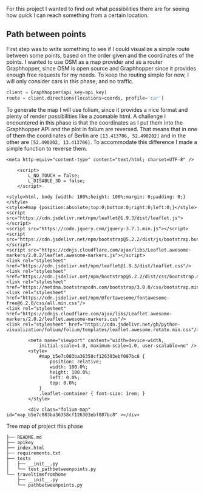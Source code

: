 For this project I wanted to find out what possibilities there are for seeing how quick I can reach something from a certain location. 
## Path between points
First step was to write something to see if I could visualize a simple route between some points, based on the order given and the coordinates of the points. I wanted to use OSM as a map provider and as a router Graphhopper, since OSM is open source and Graphhopper since it provides enough free requests for my needs. To keep the routing simple for now, I will only consider cars in this phase, and no traffic. 
```python
client = Graphhopper(api_key=api_key)
route = client.directions(locations=coords, profile='car')
```
To generate the map I will use folium, since it provides a nice format and plenty of render possibilities like a zoomable html. A challenge I encountered in this phase is that the coordinates as I put them into the Graphhopper API and the plot in folium are reversed. That means that in one of them the coordinates of Berlin are `[13.413706, 52.490202]` and in the other are `[52.490202, 13.413706]`. To accommodate this difference I made a simple function to reverse them. 

<html>
<head>
    
    <meta http-equiv="content-type" content="text/html; charset=UTF-8" />
    
        <script>
            L_NO_TOUCH = false;
            L_DISABLE_3D = false;
        </script>
    
    <style>html, body {width: 100%;height: 100%;margin: 0;padding: 0;}</style>
    <style>#map {position:absolute;top:0;bottom:0;right:0;left:0;}</style>
    <script src="https://cdn.jsdelivr.net/npm/leaflet@1.9.3/dist/leaflet.js"></script>
    <script src="https://code.jquery.com/jquery-3.7.1.min.js"></script>
    <script src="https://cdn.jsdelivr.net/npm/bootstrap@5.2.2/dist/js/bootstrap.bundle.min.js"></script>
    <script src="https://cdnjs.cloudflare.com/ajax/libs/Leaflet.awesome-markers/2.0.2/leaflet.awesome-markers.js"></script>
    <link rel="stylesheet" href="https://cdn.jsdelivr.net/npm/leaflet@1.9.3/dist/leaflet.css"/>
    <link rel="stylesheet" href="https://cdn.jsdelivr.net/npm/bootstrap@5.2.2/dist/css/bootstrap.min.css"/>
    <link rel="stylesheet" href="https://netdna.bootstrapcdn.com/bootstrap/3.0.0/css/bootstrap.min.css"/>
    <link rel="stylesheet" href="https://cdn.jsdelivr.net/npm/@fortawesome/fontawesome-free@6.2.0/css/all.min.css"/>
    <link rel="stylesheet" href="https://cdnjs.cloudflare.com/ajax/libs/Leaflet.awesome-markers/2.0.2/leaflet.awesome-markers.css"/>
    <link rel="stylesheet" href="https://cdn.jsdelivr.net/gh/python-visualization/folium/folium/templates/leaflet.awesome.rotate.min.css"/>
    
            <meta name="viewport" content="width=device-width,
                initial-scale=1.0, maximum-scale=1.0, user-scalable=no" />
            <style>
                #map_b5e7c083ba36358cf126303ebf087bc8 {
                    position: relative;
                    width: 100.0%;
                    height: 100.0%;
                    left: 0.0%;
                    top: 0.0%;
                }
                .leaflet-container { font-size: 1rem; }
            </style>
        
</head>
<body>
    
    
            <div class="folium-map" id="map_b5e7c083ba36358cf126303ebf087bc8" ></div>
        
</body>
<script>
    
    
            var map_b5e7c083ba36358cf126303ebf087bc8 = L.map(
                "map_b5e7c083ba36358cf126303ebf087bc8",
                {
                    center: [52.490202, 13.413706],
                    crs: L.CRS.EPSG3857,
                    zoom: 11,
                    zoomControl: true,
                    preferCanvas: false,
                }
            );

            

        
    
            var tile_layer_23bd6762a69ffeacba4beb882327cf60 = L.tileLayer(
                "https://tile.openstreetmap.org/{z}/{x}/{y}.png",
                {"attribution": "\u0026copy; \u003ca href=\"https://www.openstreetmap.org/copyright\"\u003eOpenStreetMap\u003c/a\u003e contributors", "detectRetina": false, "maxNativeZoom": 19, "maxZoom": 19, "minZoom": 0, "noWrap": false, "opacity": 1, "subdomains": "abc", "tms": false}
            );
        
    
            tile_layer_23bd6762a69ffeacba4beb882327cf60.addTo(map_b5e7c083ba36358cf126303ebf087bc8);
        
    
            var marker_bf697ce4d752fdd1b3132ccf84f9a9f4 = L.marker(
                [52.490202, 13.413706],
                {}
            ).addTo(map_b5e7c083ba36358cf126303ebf087bc8);
        
    
            var icon_230996869f1604f918ce8b029e49b0db = L.AwesomeMarkers.icon(
                {"extraClasses": "fa-rotate-0", "icon": "info-sign", "iconColor": "white", "markerColor": "green", "prefix": "glyphicon"}
            );
            marker_bf697ce4d752fdd1b3132ccf84f9a9f4.setIcon(icon_230996869f1604f918ce8b029e49b0db);
        
    
            marker_bf697ce4d752fdd1b3132ccf84f9a9f4.bindTooltip(
                `<div>
                     Click me!
                 </div>`,
                {"sticky": true}
            );
        
    
            var marker_c00454dd6661dc35f729645e0d6300b0 = L.marker(
                [52.514105, 13.421838],
                {}
            ).addTo(map_b5e7c083ba36358cf126303ebf087bc8);
        
    
            var icon_14828be3dfa8f2f1538f4fb997781325 = L.AwesomeMarkers.icon(
                {"extraClasses": "fa-rotate-0", "icon": "info-sign", "iconColor": "white", "markerColor": "green", "prefix": "glyphicon"}
            );
            marker_c00454dd6661dc35f729645e0d6300b0.setIcon(icon_14828be3dfa8f2f1538f4fb997781325);
        
    
            marker_c00454dd6661dc35f729645e0d6300b0.bindTooltip(
                `<div>
                     Click me!
                 </div>`,
                {"sticky": true}
            );
        
    
            var marker_cb952faae87eb04a82f02a664f64d5d6 = L.marker(
                [52.507987, 13.453649],
                {}
            ).addTo(map_b5e7c083ba36358cf126303ebf087bc8);
        
    
            var icon_4c247424b3c93f9f24130be0397ad42e = L.AwesomeMarkers.icon(
                {"extraClasses": "fa-rotate-0", "icon": "info-sign", "iconColor": "white", "markerColor": "green", "prefix": "glyphicon"}
            );
            marker_cb952faae87eb04a82f02a664f64d5d6.setIcon(icon_4c247424b3c93f9f24130be0397ad42e);
        
    
            marker_cb952faae87eb04a82f02a664f64d5d6.bindTooltip(
                `<div>
                     Click me!
                 </div>`,
                {"sticky": true}
            );
        
    
            var marker_4fe67cd955c359dba5e2e80b09f4d00a = L.marker(
                [52.543373, 13.401947],
                {}
            ).addTo(map_b5e7c083ba36358cf126303ebf087bc8);
        
    
            var icon_0ab77eff2e74e09163e11ef07739db9a = L.AwesomeMarkers.icon(
                {"extraClasses": "fa-rotate-0", "icon": "info-sign", "iconColor": "white", "markerColor": "green", "prefix": "glyphicon"}
            );
            marker_4fe67cd955c359dba5e2e80b09f4d00a.setIcon(icon_0ab77eff2e74e09163e11ef07739db9a);
        
    
            marker_4fe67cd955c359dba5e2e80b09f4d00a.bindTooltip(
                `<div>
                     Click me!
                 </div>`,
                {"sticky": true}
            );
        
    
            var poly_line_ebca777c937aa011f76d8e3ef0c1827c = L.polyline(
                [[52.49017, 13.41371], [52.49014, 13.41327], [52.49147, 13.41299], [52.49183, 13.41326], [52.49213, 13.41224], [52.49278, 13.40988], [52.49288, 13.40948], [52.49312, 13.40836], [52.49392, 13.40349], [52.49521, 13.40452], [52.49556, 13.40481], [52.496, 13.40516], [52.49606, 13.40519], [52.49613, 13.40521], [52.4962, 13.40519], [52.49634, 13.40512], [52.49637, 13.40506], [52.49644, 13.4051], [52.49681, 13.40538], [52.49694, 13.40551], [52.49791, 13.40627], [52.49894, 13.40702], [52.50052, 13.40824], [52.50175, 13.40922], [52.50272, 13.40996], [52.50343, 13.41055], [52.50341, 13.41067], [52.50341, 13.41083], [52.50344, 13.41097], [52.50349, 13.41105], [52.50353, 13.4111], [52.50359, 13.41112], [52.50365, 13.41112], [52.50372, 13.41109], [52.50379, 13.41102], [52.50405, 13.41104], [52.50728, 13.41358], [52.51072, 13.41625], [52.51101, 13.41645], [52.51299, 13.41747], [52.51342, 13.41765], [52.51368, 13.41774], [52.51452, 13.41793], [52.51531, 13.41813], [52.51543, 13.41817], [52.51538, 13.41837], [52.51523, 13.41886], [52.51421, 13.42185], [52.51412, 13.42178], [52.51401, 13.42167], [52.51384, 13.42217], [52.51403, 13.42235], [52.51369, 13.42334], [52.51351, 13.42386], [52.51343, 13.42403], [52.5131, 13.42463], [52.51226, 13.42584], [52.51218, 13.42597], [52.5117, 13.42688], [52.51116, 13.42792], [52.51081, 13.42866], [52.51047, 13.42944], [52.51019, 13.43011], [52.50878, 13.43391], [52.50846, 13.43463], [52.50826, 13.43501], [52.5081, 13.43526], [52.50801, 13.4354], [52.50748, 13.43608], [52.50701, 13.43666], [52.50673, 13.43705], [52.50607, 13.43793], [52.50592, 13.43815], [52.50548, 13.4389], [52.50532, 13.43926], [52.50469, 13.44082], [52.5043, 13.44184], [52.5036, 13.44388], [52.50346, 13.44422], [52.50335, 13.44452], [52.50297, 13.44567], [52.50269, 13.44659], [52.50264, 13.4468], [52.50284, 13.44705], [52.50294, 13.44714], [52.5051, 13.44882], [52.50519, 13.44886], [52.50534, 13.44887], [52.50543, 13.4489], [52.50729, 13.45005], [52.50739, 13.45014], [52.50758, 13.45037], [52.50774, 13.45052], [52.50809, 13.45075], [52.50856, 13.45102], [52.50808, 13.45369], [52.50799, 13.45364], [52.50808, 13.45369], [52.50856, 13.45102], [52.509, 13.45125], [52.50949, 13.45148], [52.50965, 13.45155], [52.50991, 13.45164], [52.51046, 13.45188], [52.51557, 13.45417], [52.51571, 13.4542], [52.51584, 13.4542], [52.51592, 13.45418], [52.5171, 13.45376], [52.51803, 13.45341], [52.51813, 13.45341], [52.51824, 13.45346], [52.51857, 13.4537], [52.51863, 13.45373], [52.51871, 13.45373], [52.51876, 13.45372], [52.5188, 13.45369], [52.51887, 13.45362], [52.51891, 13.45356], [52.51896, 13.45341], [52.51907, 13.45292], [52.51911, 13.45284], [52.51918, 13.45278], [52.52142, 13.45125], [52.52206, 13.45082], [52.52465, 13.44904], [52.52634, 13.44789], [52.52651, 13.44774], [52.52677, 13.44746], [52.53133, 13.44253], [52.53155, 13.4423], [52.53169, 13.44217], [52.53204, 13.44181], [52.53214, 13.44169], [52.53223, 13.44154], [52.53344, 13.43907], [52.53413, 13.43769], [52.53549, 13.43479], [52.53612, 13.4335], [52.53621, 13.4333], [52.53632, 13.433], [52.5369, 13.4313], [52.53853, 13.42655], [52.53923, 13.42447], [52.5393, 13.42414], [52.53955, 13.42252], [52.53964, 13.42196], [52.53971, 13.42145], [52.54051, 13.41641], [52.54077, 13.41467], [52.54078, 13.41453], [52.54079, 13.41438], [52.54079, 13.41394], [52.54098, 13.41271], [52.54102, 13.41232], [52.5411, 13.41197], [52.54117, 13.41114], [52.54114, 13.4109], [52.54134, 13.40853], [52.54134, 13.40832], [52.54133, 13.40822], [52.54195, 13.40791], [52.54222, 13.40785], [52.54238, 13.40778], [52.54253, 13.4077], [52.54264, 13.40756], [52.54283, 13.40736], [52.54306, 13.40723], [52.54384, 13.40683], [52.54413, 13.40675], [52.5441, 13.40655], [52.54415, 13.40626], [52.54424, 13.4057], [52.54425, 13.40538], [52.54424, 13.40519], [52.54423, 13.40501], [52.5442, 13.40483], [52.54416, 13.40465], [52.54407, 13.40445], [52.5439, 13.40419], [52.54359, 13.40381], [52.54352, 13.40376], [52.54348, 13.40375]],
                {"bubblingMouseEvents": true, "color": "#3388ff", "dashArray": null, "dashOffset": null, "fill": false, "fillColor": "#3388ff", "fillOpacity": 0.2, "fillRule": "evenodd", "lineCap": "round", "lineJoin": "round", "noClip": false, "opacity": 1.0, "smoothFactor": 1.0, "stroke": true, "weight": 3}
            ).addTo(map_b5e7c083ba36358cf126303ebf087bc8);
        
    
            poly_line_ebca777c937aa011f76d8e3ef0c1827c.bindTooltip(
                `<div>
                     Route
                 </div>`,
                {"sticky": true}
            );
        
</script>
</html>

Tree map of project this phase
``` 
├── README.md
├── apikey
├── index.html
├── requirements.txt
├── tests
│   ├── __init__.py
│   └── test_pathbetweenpoints.py
└── traveltimefromhome
    ├── __init__.py
    └── pathbetweenpoints.py
```


